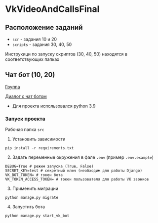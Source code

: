 # VkVideoAndCallsFinal

## Расположение заданий

- `scr` - задания 10 и 20
- `scripts` - задания 30, 40, 50

Инструкици по запуску скриптов (30, 40, 50) находятся в соответствующих папках

## Чат бот (10, 20)

[Группа](https://vk.com/public214425111)

[Диалог с чат ботом](https://vk.com/im?sel=-214425111)

- Для проекта использовался python 3.9

### Запуск проекта

Рабочая папка `src`

1. Установить зависимости

```
pip install -r requirements.txt
```

2. Задать переменные окружения в фале `.env` (пример `.env.example`)
```
DEBUG=True # режим запуска (True, False)
SECRET_KEY=test # секретный ключ (необходим для работы Django)
VK_BOT_TOKEN= # токен бота
VK_TOKEN_ACCESS_TOKEN= # токен пользователя для работы VK звонков
```

3. Применить миграции

```
python manage.py migrate
```

4. Запустить бота

```
python manage.py start_vk_bot
```